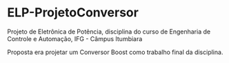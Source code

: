 # ELP-ProjetoConversor
Projeto de Eletrônica de Potência, disciplina do curso de Engenharia de Controle e Automação, IFG - Câmpus Itumbiara

Proposta era projetar um Conversor Boost como trabalho final da disciplina.
